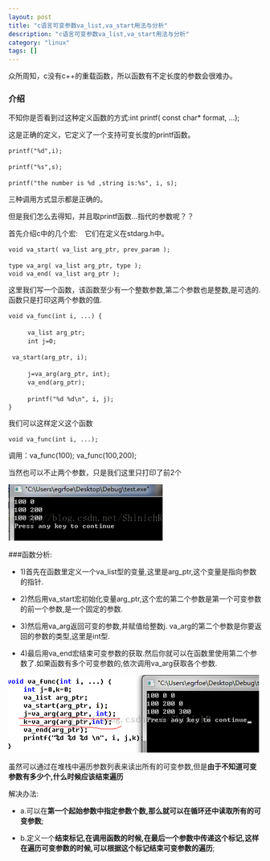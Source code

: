 ```yaml
---
layout: post
title: "c语言可变参数va_list,va_start用法与分析"
description: "c语言可变参数va_list,va_start用法与分析"
category: "linux"
tags: []
---
```


众所周知，c没有c++的重载函数，所以函数有不定长度的参数会很难办。

### 介绍

不知你是否看到过这种定义函数的方式:int printf( const char* format, ...);

这是正确的定义，它定义了一个支持可变长度的printf函数。

	printf("%d",i); 
	
	printf("%s",s); 
	
	printf("the number is %d ,string is:%s", i, s);

三种调用方式显示都是正确的。

但是我们怎么去得知，并且取printf函数...指代的参数呢？？

首先介绍c中的几个宏:　它们在定义在stdarg.h中。

	void va_start( va_list arg_ptr, prev_param );
	
	type va_arg( va_list arg_ptr, type ); 
	void va_end( va_list arg_ptr );

这里我们写一个函数，该函数至少有一个整数参数,第二个参数也是整数,是可选的.函数只是打印这两个参数的值.

	void va_func(int i, ...) { 
	
	　　  va_list arg_ptr; 
	　　  int j=0; 
	
	 va_start(arg_ptr, i); 
	
	　  　j=va_arg(arg_ptr, int); 
	　  　va_end(arg_ptr); 
	
	　  　printf("%d %d\n", i, j); 
	}

我们可以这样定义这个函数

	void va_func(int i, ...);

调用：va\_func(100); va\_func(100,200);

当然也可以不止两个参数，只是我们这里只打印了前2个

![var_func_test1](/images/var_func_test1.png)

###函数分析:


* 1)首先在函数里定义一个va\_list型的变量,这里是arg\_ptr,这个变量是指向参数的指针. 

* 2)然后用va\_start宏初始化变量arg\_ptr,这个宏的第二个参数是第一个可变参数的前一个参数,是一个固定的参数. 

* 3)然后用va\_arg返回可变的参数,并赋值给整数j. va\_arg的第二个参数是你要返回的参数的类型,这里是int型.

* 4)最后用va\_end宏结束可变参数的获取.然后你就可以在函数里使用第二个参数了.如果函数有多个可变参数的,依次调用va\_arg获取各个参数.


![var_func_test1](/images/var_func_test2.png)

虽然可以通过在堆栈中遍历参数列表来读出所有的可变参数,但是**由于不知道可变参数有多少个,什么时候应该结束遍历**

解决办法:

* a.可以在**第一个起始参数中指定参数个数,那么就可以在循环还中读取所有的可变参数**;

* b.定义一个**结束标记,在调用函数的时候,在最后一个参数中传递这个标记,这样在遍历可变参数的时候,可以根据这个标记结束可变参数的遍历**;

